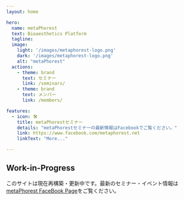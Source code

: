 ```yaml
---
layout: home

hero:
  name: metaPhorest
  text: Bioaesthetics Platform
  tagline: 
  image:
    light: '/images/metaphorest-logo.png'
    dark: '/images/metaphorest-logo.png'
    alt: "metaPhorest"
  actions:
    - theme: brand
      text: セミナー
      link: /seminars/
    - theme: brand
      text: メンバー
      link: /members/

features:
  - icon: 🛠️
    title: metaPhorestセミナー
    details: "metaPhorestセミナーの最新情報はFacebookでご覧ください。"
    link: https://www.facebook.com/metaphorest.net
    linkText: "More..."

---
```


## Work-in-Progress

このサイトは現在再構築・更新中です。最新のセミナー・イベント情報は[metaPhorest FaceBook Page](http://facebook.com/metaphorest.net/)をご覧ください。
